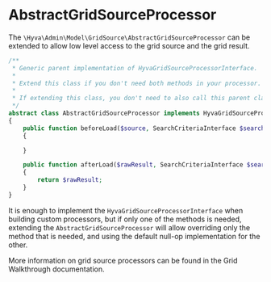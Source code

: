 # AbstractGridSourceProcessor

The  `\Hyva\Admin\Model\GridSource\AbstractGridSourceProcessor` can be extended to allow low level access to the grid source and the grid result.


```php
/**
 * Generic parent implementation of HyvaGridSourceProcessorInterface.
 *
 * Extend this class if you don't need both methods in your processor.
 *
 * If extending this class, you don't need to also call this parent class methods.
 */
abstract class AbstractGridSourceProcessor implements HyvaGridSourceProcessorInterface
{
    public function beforeLoad($source, SearchCriteriaInterface $searchCriteria, string $gridName): void
    {

    }

    public function afterLoad($rawResult, SearchCriteriaInterface $searchCriteria, string $gridName)
    {
        return $rawResult;
    }
}
```


It is enough to implement the `HyvaGridSourceProcessorInterface` when building custom processors, but if only one of the methods is needed, extending the `AbstractGridSourceProcessor` will allow overriding only the method that is needed, and using the default null-op implementation for the other.


More information on grid source processors can be found in the Grid Walkthrough documentation.